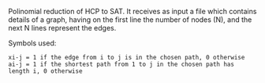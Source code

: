 Polinomial reduction of HCP to SAT. It receives as input a file which contains details of a graph, having on the first line the number of nodes (N), and the next N lines represent the edges.

Symbols used:

    xi-j = 1 if the edge from i to j is in the chosen path, 0 otherwise
    ai-j = 1 if the shortest path from 1 to j in the chosen path has length i, 0 otherwise
